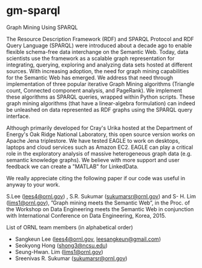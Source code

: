 # gm-sparql
Graph Mining Using SPARQL

The Resource Description Framework (RDF) and SPARQL Protocol and RDF Query Language (SPARQL) were introduced about a decade ago to enable flexible schema-free data interchange on the Semantic Web. Today, data scientists use the framework as a scalable graph representation for integrating, querying, exploring and analyzing data sets hosted at different sources. With increasing adoption, the need for graph mining capabilities for the Semantic Web has emerged. We address that need through implementation of three popular iterative Graph Mining algorithms (Triangle count, Connected component analysis, and PageRank). We implement these algorithms as SPARQL queries, wrapped within Python scripts. These graph mining algorithms (that have a linear-algebra formulation) can indeed be unleashed on data represented as RDF graphs using the SPARQL query interface.

Although primarily developed for Cray's Urika hosted at the Department of Energy's Oak Ridge National Laboratory, this open source version works on Apache Jena triplestore. We have tested EAGLE to work on desktops, laptops and cloud services such as Amazon EC2. EAGLE can play a critical role in the exploratory analysis of massive heterogeneous graph data (e.g. semantic knowledge graphs). We believe with more support and user feedback we can create a "MATLAB" for LinkedData.

We really appreciate citing the following paper if our code was useful in anyway to your work.

S.Lee (lees4@ornl.gov) , S.R. Sukumar (sukumarsr@ornl.gov) and S- H. Lim (lims1@ornl.gov), ”Graph mining meets the Semantic Web”, in the Proc. of the Workshop on Data Engineering meets the Semantic Web in conjunction with International Conference on Data Engineering, Korea, 2015.

List of ORNL team members (in alphabetical order)
* Sangkeun Lee (lees4@ornl.gov, leesangkeun@gmail.com)
* Seokyong Hong (shong3@ncsu.edu)
* Seung-Hwan. Lim (lims1@ornl.gov)
* Sreenivas R. Sukumar (sukumarsr@ornl.gov)

